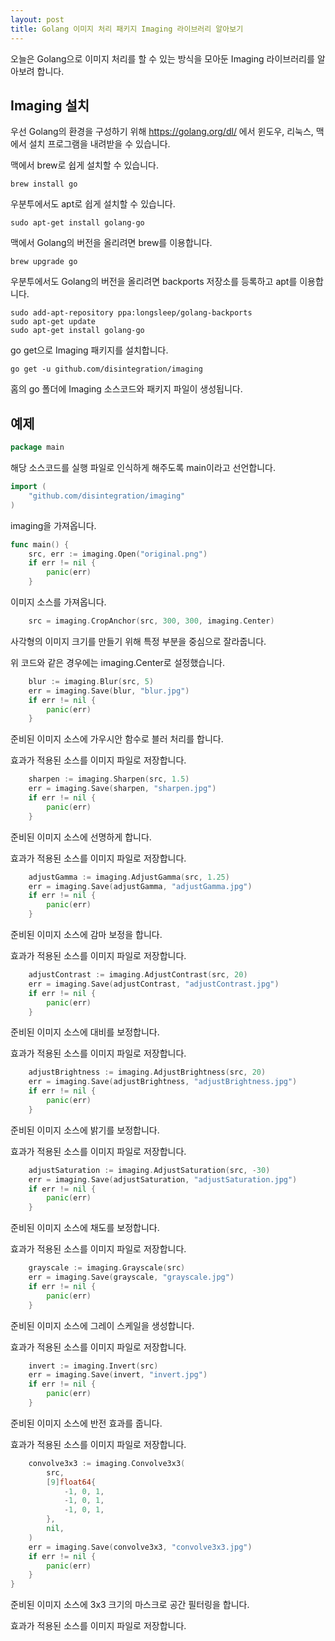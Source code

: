 ```yaml
---
layout: post
title: Golang 이미지 처리 패키지 Imaging 라이브러리 알아보기
---
```


오늘은 Golang으로 이미지 처리를 할 수 있는 방식을 모아둔 Imaging 라이브러리를 알아보려 합니다.

## Imaging 설치

우선 Golang의 환경을 구성하기 위해 https://golang.org/dl/ 에서 윈도우, 리눅스, 맥에서 설치 프로그램을 내려받을 수 있습니다.

맥에서 brew로 쉽게 설치할 수 있습니다.

```
brew install go
```

우분투에서도 apt로 쉽게 설치할 수 있습니다.

```
sudo apt-get install golang-go
```

맥에서 Golang의 버전을 올리려면 brew를 이용합니다.

```
brew upgrade go
```

우분투에서도 Golang의 버전을 올리려면 backports 저장소를 등록하고 apt를 이용합니다.

```
sudo add-apt-repository ppa:longsleep/golang-backports
sudo apt-get update
sudo apt-get install golang-go
```

go get으로 Imaging 패키지를 설치합니다.

```
go get -u github.com/disintegration/imaging
```

홈의 go 폴더에 Imaging 소스코드와 패키지 파일이 생성됩니다.

## 예제

```go
package main
```

해당 소스코드를 실행 파일로 인식하게 해주도록 main이라고 선언합니다.

```go
import (
	"github.com/disintegration/imaging"
)
```

imaging을 가져옵니다.

```go
func main() {
	src, err := imaging.Open("original.png")
	if err != nil {
		panic(err)
	}
```

이미지 소스를 가져옵니다.

```go
	src = imaging.CropAnchor(src, 300, 300, imaging.Center)
```

사각형의 이미지 크기를 만들기 위해 특정 부분을 중심으로 잘라줍니다.

위 코드와 같은 경우에는 imaging.Center로 설정했습니다.

```go
	blur := imaging.Blur(src, 5)
	err = imaging.Save(blur, "blur.jpg")
	if err != nil {
		panic(err)
	}
```

준비된 이미지 소스에 가우시안 함수로 블러 처리를 합니다.

효과가 적용된 소스를 이미지 파일로 저장합니다.

```go
	sharpen := imaging.Sharpen(src, 1.5)
	err = imaging.Save(sharpen, "sharpen.jpg")
	if err != nil {
		panic(err)
	}
```

준비된 이미지 소스에 선명하게 합니다.

효과가 적용된 소스를 이미지 파일로 저장합니다.

```go
	adjustGamma := imaging.AdjustGamma(src, 1.25)
	err = imaging.Save(adjustGamma, "adjustGamma.jpg")
	if err != nil {
		panic(err)
	}
```

준비된 이미지 소스에 감마 보정을 합니다.

효과가 적용된 소스를 이미지 파일로 저장합니다.

```go
	adjustContrast := imaging.AdjustContrast(src, 20)
	err = imaging.Save(adjustContrast, "adjustContrast.jpg")
	if err != nil {
		panic(err)
	}
```

준비된 이미지 소스에 대비를 보정합니다.

효과가 적용된 소스를 이미지 파일로 저장합니다.

```go
	adjustBrightness := imaging.AdjustBrightness(src, 20)
	err = imaging.Save(adjustBrightness, "adjustBrightness.jpg")
	if err != nil {
		panic(err)
	}
```

준비된 이미지 소스에 밝기를 보정합니다.

효과가 적용된 소스를 이미지 파일로 저장합니다.

```go
	adjustSaturation := imaging.AdjustSaturation(src, -30)
	err = imaging.Save(adjustSaturation, "adjustSaturation.jpg")
	if err != nil {
		panic(err)
	}
```

준비된 이미지 소스에 채도를 보정합니다.

효과가 적용된 소스를 이미지 파일로 저장합니다.

```go
	grayscale := imaging.Grayscale(src)
	err = imaging.Save(grayscale, "grayscale.jpg")
	if err != nil {
		panic(err)
	}
```

준비된 이미지 소스에 그레이 스케일을 생성합니다.

효과가 적용된 소스를 이미지 파일로 저장합니다.

```go
	invert := imaging.Invert(src)
	err = imaging.Save(invert, "invert.jpg")
	if err != nil {
		panic(err)
	}
```

준비된 이미지 소스에 반전 효과를 줍니다.

효과가 적용된 소스를 이미지 파일로 저장합니다.

```go
	convolve3x3 := imaging.Convolve3x3(
		src,
		[9]float64{
			-1, 0, 1,
			-1, 0, 1,
			-1, 0, 1,
		},
		nil,
	)
	err = imaging.Save(convolve3x3, "convolve3x3.jpg")
	if err != nil {
		panic(err)
	}
}
```

준비된 이미지 소스에 3x3 크기의 마스크로 공간 필터링을 합니다.

효과가 적용된 소스를 이미지 파일로 저장합니다.